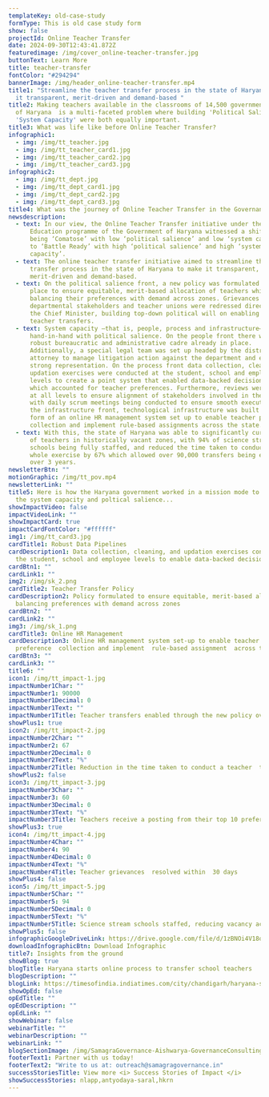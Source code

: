 ```yaml
---
templateKey: old-case-study
formType: This is old case study form
show: false
projectId: Online Teacher Transfer
date: 2024-09-30T12:43:41.872Z
featuredimage: /img/cover_online-teacher-transfer.jpg
buttonText: Learn More
title: teacher-transfer
fontColor: "#294294"
bannerImage: /img/header_online-teacher-transfer.mp4
title1: "Streamline the teacher transfer process in the state of Haryana to make
  it transparent, merit-driven and demand-based "
title2: Making teachers available in the classrooms of 14,500 government schools
  of Haryana  is a multi-faceted problem where building 'Political Salience' and
  'System Capacity' were both equally important.
title3: What was life like before Online Teacher Transfer?
infographic1:
  - img: /img/tt_teacher.jpg
  - img: /img/tt_teacher_card1.jpg
  - img: /img/tt_teacher_card2.jpg
  - img: /img/tt_teacher_card3.jpg
infographic2:
  - img: /img/tt_dept.jpg
  - img: /img/tt_dept_card1.jpg
  - img: /img/tt_dept_card2.jpg
  - img: /img/tt_dept_card3.jpg
title4: What was the journey of Online Teacher Transfer in the Governance Matrix?
newsdescription:
  - text: In our view, the Online Teacher Transfer initiative under the  Saksham
      Education programme of the Government of Haryana witnessed a shift from
      being ‘Comatose’ with low ‘political salience’ and low ‘system capacity’
      to ‘Battle Ready’ with high ‘political salience’ and high ‘system
      capacity’.
  - text: The online teacher transfer initiative aimed to streamline the teacher
      transfer process in the state of Haryana to make it transparent,
      merit-driven and demand-based.
  - text: On the political salience front, a new policy was formulated and put in
      place to ensure equitable, merit-based allocation of teachers while
      balancing their preferences with demand across zones. Grievances of
      departmental stakeholders and teacher unions were redressed directly by
      the Chief Minister, building top-down political will on enabling online
      teacher transfers.
  - text: System capacity –that is, people, process and infrastructure– grew almost
      hand-in-hand with political salience. On the people front there was a
      robust bureaucratic and administrative cadre already in place.
      Additionally, a special legal team was set up headed by the district
      attorney to manage litigation action against the department and ensure its
      strong representation. On the process front data collection, cleaning, and
      updation exercises were conducted at the student, school and employee
      levels to create a point system that enabled data-backed decision-making
      which accounted for teacher preferences. Furthermore, reviews were enabled
      at all levels to ensure alignment of stakeholders involved in the process,
      with daily scrum meetings being conducted to ensure smooth execution. On
      the infrastructure front, technological infrastructure was built in the
      form of an online HR management system set up to enable teacher preference
      collection and implement rule-based assignments across the state.
  - text: With this, the state of Haryana was able to significantly curb the vacancy
      of teachers in historically vacant zones, with 94% of science stream
      schools being fully staffed, and reduced the time taken to conduct the
      whole exercise by 67% which allowed over 90,000 transfers being enabled
      over 3 years.
newsletterBtn: ""
motionGraphic: /img/tt_pov.mp4
newsletterLink: ""
title5: Here is how the Haryana government worked in a mission mode to augment
  the system capacity and poltical salience...
showImpactVideo: false
impactVideoLink: ""
showImpactCard: true
impactCardFontColor: "#ffffff"
img1: /img/tt_card3.jpg
cardTitle1: Robust Data Pipelines
cardDescription1: Data collection, cleaning, and updation exercises conducted at
  the student, school and employee levels to enable data-backed decision-making
cardBtn1: ""
cardLink1: ""
img2: /img/sk_2.png
cardTitle2: Teacher Transfer Policy
cardDescription2: Policy formulated to ensure equitable, merit-based allocation,
  balancing preferences with demand across zones
cardBtn2: ""
cardLink2: ""
img3: /img/sk_1.png
cardTitle3: Online HR Management
cardDescription3: Online HR management system set-up to enable teacher
  preference  collection and implement  rule-based assignment  across the state
cardBtn3: ""
cardLink3: ""
title6: ""
icon1: /img/tt_impact-1.jpg
impactNumber1Char: ""
impactNumber1: 90000
impactNumber1Decimal: 0
impactNumber1Text: ""
impactNumber1Title: Teacher transfers enabled through the new policy over 2016-2019
showPlus1: true
icon2: /img/tt_impact-2.jpg
impactNumber2Char: ""
impactNumber2: 67
impactNumber2Decimal: 0
impactNumber2Text: "%"
impactNumber2Title: Reduction in the time taken to conduct a teacher  transfer drive
showPlus2: false
icon3: /img/tt_impact-3.jpg
impactNumber3Char: ""
impactNumber3: 60
impactNumber3Decimal: 0
impactNumber3Text: "%"
impactNumber3Title: Teachers receive a posting from their top 10 preferences
showPlus3: true
icon4: /img/tt_impact-4.jpg
impactNumber4Char: ""
impactNumber4: 90
impactNumber4Decimal: 0
impactNumber4Text: "%"
impactNumber4Title: Teacher grievances  resolved within  30 days
showPlus4: false
icon5: /img/tt_impact-5.jpg
impactNumber5Char: ""
impactNumber5: 94
impactNumber5Decimal: 0
impactNumber5Text: "%"
impactNumber5Title: Science stream schools staffed, reducing vacancy across zones
showPlus5: false
infographicGoogleDriveLink: https://drive.google.com/file/d/1zBNOi4V18oLUg6ZUbq_glxPnF7suUV0I/view?usp=sharing
downloadInfographicBtn: Download Infographic
title7: Insights from the ground
showBlog: true
blogTitle: Haryana starts online process to transfer school teachers
blogDescription: ""
blogLink: https://timesofindia.indiatimes.com/city/chandigarh/haryana-starts-online-process-to-transfer-school-teachers/articleshow/67084222.cms
showOpEd: false
opEdTitle: ""
opEdDescription: ""
opEdLink: ""
showWebinar: false
webinarTitle: ""
webinarDescription: ""
webinarLink: ""
blogSectionImage: /img/SamagraGovernance-Aishwarya-GovernanceConsulting.JPG
footerText1: Partner with us today!
footerText2: "Write to us at: outreach@samagragovernance.in"
successStoriesTitle: View more <i> Success Stories of Impact </i>
showSuccessStories: nlapp,antyodaya-saral,hkrn
---
```

